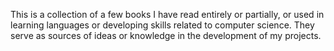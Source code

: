 This is a collection of a few books I have read entirely or partially, or used in learning languages or developing skills related to computer science.
They serve as sources of ideas or knowledge in the development of my projects.
